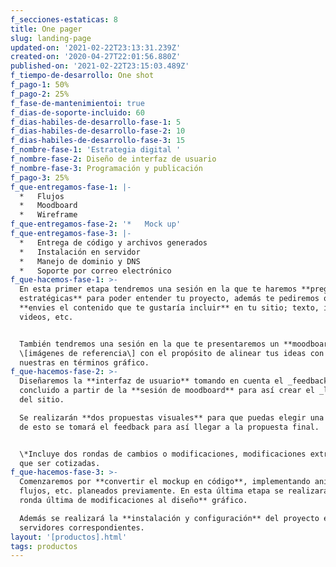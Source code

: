 ```yaml
---
f_secciones-estaticas: 8
title: One pager
slug: landing-page
updated-on: '2021-02-22T23:13:31.239Z'
created-on: '2020-04-27T22:01:56.880Z'
published-on: '2021-02-22T23:15:03.489Z'
f_tiempo-de-desarrollo: One shot
f_pago-1: 50%
f_pago-2: 25%
f_fase-de-mantenimientoi: true
f_dias-de-soporte-incluido: 60
f_dias-habiles-de-desarrollo-fase-1: 5
f_dias-habiles-de-desarrollo-fase-2: 10
f_dias-habiles-de-desarrollo-fase-3: 15
f_nombre-fase-1: 'Estrategia digital '
f_nombre-fase-2: Diseño de interfaz de usuario
f_nombre-fase-3: Programación y publicación
f_pago-3: 25%
f_que-entregamos-fase-1: |-
  *   Flujos
  *   Moodboard
  *   Wireframe
f_que-entregamos-fase-2: '*   Mock up'
f_que-entregamos-fase-3: |-
  *   Entrega de código y archivos generados
  *   Instalación en servidor
  *   Manejo de dominio y DNS
  *   Soporte por correo electrónico
f_que-hacemos-fase-1: >-
  En esta primer etapa tendremos una sesión en la que te haremos **preguntas
  estratégicas** para poder entender tu proyecto, además te pediremos que nos
  **envies el contenido que te gustaría incluir** en tu sitio; texto, imágenes,
  videos, etc.


  También tendremos una sesión en la que te presentaremos un **moodboard**
  \[imágenes de referencia\] con el propósito de alinear tus ideas con las
  nuestras en términos gráfico.
f_que-hacemos-fase-2: >-
  Diseñaremos la **interfaz de usuario** tomando en cuenta el _feedback_
  concluido a partir de la **sesión de moodboard** para así crear el _look&feel_
  del sitio.  

  Se realizarán **dos propuestas visuales** para que puedas elegir una de ella,
  de esto se tomará el feedback para así llegar a la propuesta final.


  \*Incluye dos rondas de cambios o modificaciones, modificaciones extra tendrán
  que ser cotizadas.
f_que-hacemos-fase-3: >-
  Comenzaremos por **convertir el mockup en código**, implementando animaciones,
  flujos, etc. planeados previamente. En esta última etapa se realizará **un
  ronda última de modificaciones al diseño** gráfico.  

  Además se realizará la **instalación y configuración** del proyecto en los
  servidores correspondientes.
layout: '[productos].html'
tags: productos
---
```



